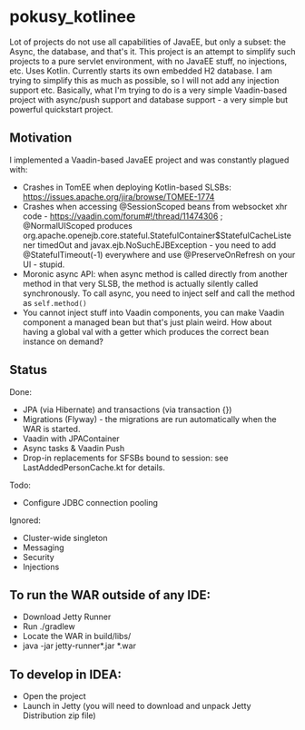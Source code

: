 # pokusy_kotlinee

Lot of projects do not use all capabilities of JavaEE, but only a subset: the Async, the database, and that's it.
This project is an attempt to simplify such projects to a pure servlet environment, with no JavaEE stuff, no injections, etc.
Uses Kotlin. Currently starts its own embedded H2 database. I am trying to simplify this as much as possible, so I will not
add any injection support etc. Basically, what I'm trying to do is a very simple Vaadin-based project with async/push support
and database support - a very simple but powerful quickstart project.

## Motivation

I implemented a Vaadin-based JavaEE project and was constantly plagued with:

* Crashes in TomEE when deploying Kotlin-based SLSBs: https://issues.apache.org/jira/browse/TOMEE-1774
* Crashes when accessing @SessionScoped beans from websocket xhr code - https://vaadin.com/forum#!/thread/11474306 ; @NormalUIScoped produces
org.apache.openejb.core.stateful.StatefulContainer$StatefulCacheListener timedOut and javax.ejb.NoSuchEJBException - you need to add
@StatefulTimeout(-1) everywhere and use @PreserveOnRefresh on your UI - stupid.
* Moronic async API: when async method is called directly from another method in that very SLSB, the method is actually silently
called synchronously. To call async, you need to inject self and call the method as `self.method()`
* You cannot inject stuff into Vaadin components, you can make Vaadin component a managed bean but that's just plain weird. How about
having a global val with a getter which produces the correct bean instance on demand?

## Status

Done:
* JPA (via Hibernate) and transactions (via transaction {})
* Migrations (Flyway) - the migrations are run automatically when the WAR is started.
* Vaadin with JPAContainer
* Async tasks & Vaadin Push
* Drop-in replacements for SFSBs bound to session: see LastAddedPersonCache.kt for details.

Todo:
* Configure JDBC connection pooling

Ignored:
* Cluster-wide singleton
* Messaging
* Security
* Injections

## To run the WAR outside of any IDE:
* Download Jetty Runner
* Run ./gradlew
* Locate the WAR in build/libs/
* java -jar jetty-runner*.jar *.war

## To develop in IDEA:
* Open the project
* Launch in Jetty (you will need to download and unpack Jetty Distribution zip file)
